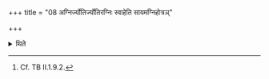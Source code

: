 +++
title = "08 अग्निर्ज्योतिर्ज्योतिरग्निः स्वाहेति सायमग्निहोत्रञ्"

+++

<details><summary>थिते</summary>

8. With agnir jyotirjyotiragniḥ svāhā he offers the evening Agnihotra(-libation); with sūryo jyotir jyotiḥ sūryaḥ svāhā the morning...[^1]

[^1]: Cf. TB II.1.9.2.
</details>
